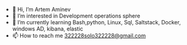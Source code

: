 - 👋 Hi, I’m Artem Aminev
- 👀 I’m interested in Development operations sphere
- 🌱 I’m currently learning Bash,python, Linux, Sql, Saltstack, Docker, windows AD, kibana, elastic
- 📫 How to reach me 
322228solo322228@gmail.com  
<!---
Maddjamal/Maddjamal is a ✨ special ✨ repository because its `README.md` (this file) appears on your GitHub profile.
You can click the Preview link to take a look at your changes.
--->
